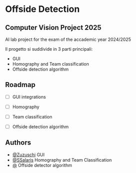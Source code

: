 
# Offside Detection
## Computer Vision Project 2025
AI lab project for the exam of the accademic year 2024/2025

Il progetto si suddivide in 3 parti principali:

- GUI
- Homography and Team classification
- Offside detection algorithm
## Roadmap

- [ ] GUI integrations

- [ ] Homography

- [ ] Team classification

- [ ] Offside detection algorithm


## Authors

- [@Zuzuschi](https://www.github.com/Zuzuschi) GUI
- [@SSalaris](https://github.com/SSalariss) Homography and Team Classification
- [@](https://github.com/SSalariss) Offside detector algorithm

